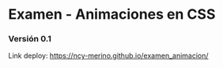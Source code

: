 # Examen - Animaciones en CSS
### Versión 0.1
Link deploy: https://ncy-merino.github.io/examen_animacion/